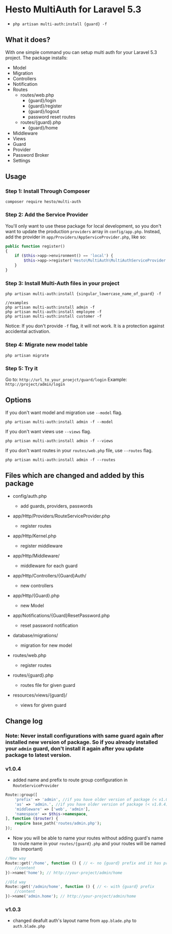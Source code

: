 # Hesto MultiAuth for Laravel 5.3

- `php artisan multi-auth:install {guard} -f`

## What it does?
With one simple command you can setup multi auth for your Laravel 5.3 project. The package installs:
- Model
- Migration
- Controllers
- Notification
- Routes
  - routes/web.php
    - {guard}/login
    - {guard}/register
    - {guard}/logout
    - password reset routes
  - routes/{guard}.php
    - {guard}/home
- Middleware
- Views
- Guard
- Provider
- Password Broker
- Settings 

## Usage

### Step 1: Install Through Composer

```
composer require hesto/multi-auth
```

### Step 2: Add the Service Provider

You'll only want to use these package for local development, so you don't want to update the production `providers` array in `config/app.php`. Instead, add the provider in `app/Providers/AppServiceProvider.php`, like so:

```php
public function register()
{
	if ($this->app->environment() == 'local') {
		$this->app->register('Hesto\MultiAuth\MultiAuthServiceProvider');
	}
}
```

### Step 3: Install Multi-Auth files in your project

```
php artisan multi-auth:install {singular_lowercase_name_of_guard} -f

//examples
php artisan multi-auth:install admin -f
php artisan multi-auth:install employee -f
php artisan multi-auth:install customer -f
```

Notice:
If you don't provide `-f` flag, it will not work. It is a protection against accidental activation.

### Step 4: Migrate new model table 

```
php artisan migrate
```

### Step 5: Try it

Go to: `http://url_to_your_proejct/guard/login`
Example: `http://project/admin/login`

## Options

If you don't want model and migration use `--model` flag.
```
php artisan multi-auth:install admin -f --model
```

If you don't want views use `--views` flag.
```
php artisan multi-auth:install admin -f --views
```

If you don't want routes in your `routes/web.php` file, use `--routes` flag.

```
php artisan multi-auth:install admin -f --routes
```

## Files which are changed and added by this package
- config/auth.php
  - add guards, providers, passwords

- app/Http/Providers/RouteServiceProvider.php
  - register routes

- app/Http/Kernel.php
  - register middleware

- app/Http/Middleware/
  - middleware for each guard

- app/Http/Controllers/{Guard}Auth/
  - new controllers

- app/Http/{Guard}.php
  - new Model
  
- app/Notifications/{Guard}ResetPassword.php
  - reset password notification

- database/migrations/
  - migration for new model

- routes/web.php
  - register routes

- routes/{guard}.php
  - routes file for given guard

- resources/views/{guard}/
  - views for given guard
  
## Change log

### Note: Never install configurations with same guard again after installed new version of package. So if you already installed your `admin` guard, don't install it again after you update package to latest version. 

### v1.0.4
- added name and prefix to route group configuration in `RouteServiceProvider`

```php
Route::group([
    'prefix' => 'admin', //if you have older version of package (< v1.0.4) add this line manually,
    'as' => 'admin.', //if you have older version of package (< v1.0.4) add this line manually (the DOT at the end is important), 
    'middleware' => ['web', 'admin'],
    'namespace' => $this->namespace,
], function ($router) {
    require base_path('routes/admin.php');
});
```

- Now you will be able to name your routes without adding guard's name to route name in your `routes/{guard}.php` and your routes will be named (its important)

```php
//New way
Route::get('/home', function () { // <- no {guard} prefix and it has proper name (admin.home)
    //content
})->name('home'); // http://your-project/admin/home

//Old way
Route::get('/admin/home', function () { // <- with {guard} prefix
    //content
})->name('admin.home'); // http://your-project/admin/home
```

### v1.0.3
- changed deafult auth's layout name from `app.blade.php` to `auth.blade.php` 
